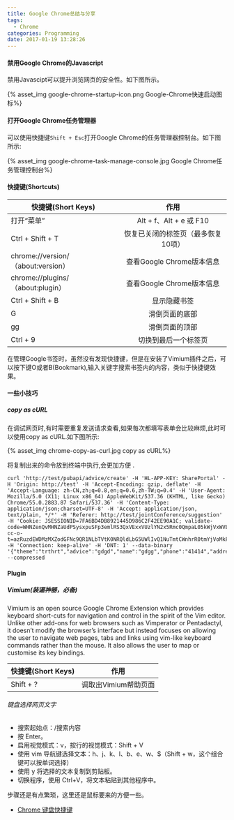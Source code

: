 ```yaml
---
title: Google Chrome总结与分享
tags:
  - Chrome
categories: Programming
date: 2017-01-19 13:28:26
---
```



#### 禁用Google Chrome的Javascript

禁用Javascipt可以提升浏览网页的安全性。如下图所示。

{% asset_img google-chrome-startup-icon.png Google-Chrome快速启动图标%}

<!-- more -->

#### 打开Google Chrome任务管理器


可以使用快捷键<code>Shift + Esc</code>打开Google Chrome的任务管理器控制台。如下图所示:


{% asset_img google-chrome-task-manage-console.jpg Google Chrome任务管理控制台%}

#### 快捷键(Shortcuts)

| 快捷键(Short Keys)                  |          作用           |
| -------------------------------- | :-------------------: |
| 打开“菜单”                           | Alt + f、Alt + e 或 F10 |
| Ctrl + Shift + T                 |  恢复已关闭的标签页（最多恢复10项）   |
| chrome://version/（about:version） |  查看Google Chrome版本信息  |
| chrome://plugins/（about:plugin）  |  查看Google Chrome版本信息  |
| Ctrl + Shift + B                 |        显示隐藏书签         |
| G                                |        滑倒页面的底部        |
| gg                               |        滑倒页面的顶部        |
| Ctrl + 9                         |      切换到最后一个标签页       |

在管理Google书签时，虽然没有发现快捷键，但是在安装了Vimium插件之后，可以按下键O或者B(Bookmark),输入关键字搜索书签内的内容，类似于快捷键效果。

#### 一些小技巧

##### copy as cURL

在调试网页时,有时需要重复发送请求查看,如果每次都填写表单会比较麻烦,此时可以使用copy as cURL.如下图所示:

{% asset_img chrome-copy-as-curl.jpg copy as cURL%}

将复制出来的命令放到终端中执行,会更加方便 .

```shell
curl 'http://test/pubapi/advice/create' -H 'HL-APP-KEY: SharePortal' -H 'Origin: http://test' -H 'Accept-Encoding: gzip, deflate' -H 'Accept-Language: zh-CN,zh;q=0.8,en;q=0.6,zh-TW;q=0.4' -H 'User-Agent: Mozilla/5.0 (X11; Linux x86_64) AppleWebKit/537.36 (KHTML, like Gecko) Chrome/55.0.2883.87 Safari/537.36' -H 'Content-Type: application/json;charset=UTF-8' -H 'Accept: application/json, text/plain, */*' -H 'Referer: http://test/jointConference/suggestion' -H 'Cookie: JSESSIONID=7FA6BD4DB8921445D986C2F42EE90A1C; validate-code=WHNZenQvMHNZaUdPSysxpuSFp3emlRS3QxVExxVUzlYN2x5Rmc0QmpaL05kWjVxWVBicGFIQktkN2c9PQ; cc-o-t=azRuzdEWDMzMXZodGFNc9QR1NLbTVtK0NRQldLbG5UWlIvQ1NuTmtCWnhrR0tmYjVoMkFpV1lqbnRBY2toZjVjVHhlZ2h1c0szREhsemw5NnZuUE1rZDl6a0tvWHErZzlya1FNeHI2WjZXRlQ' -H 'Connection: keep-alive' -H 'DNT: 1' --data-binary '{"theme":"trthrt","advice":"gdgd","name":"gdgg","phone":"41414","address":"gsggsg","groupId":"500001000001","userId":1}' --compressed
```



#### Plugin


##### Vimium(装逼神器，必备)

Vimium is an open source Google Chrome Extension which provides keyboard short-cuts for navigation and control in the spirit of the Vim editor. Unlike other add-ons for web browsers such as Vimperator or Pentadactyl, it doesn’t modify the browser’s interface but instead focuses on allowing the user to navigate web pages, tabs and links using vim-like keyboard commands rather than the mouse. It also allows the user to map or customise its key bindings.

| 快捷键(Short Keys) |      作用       |
| --------------- | :-----------: |
| Shift + ?       | 调取出Vimium帮助页面 |

###### 键盘选择网页文字

* 搜索起始点：/搜索内容
* 按 Enter。
* 启用视觉模式：v，按行的视觉模式：Shift + V
* 使用 vim 导航键选择文本：h、j、k、l、b、e、w、$（Shift + w，这个组合键可以按单词选择）
* 使用 y 将选择的文本复制到剪贴板。
* 切换程序，使用 Ctrl+V，将文本粘贴到其他程序中。

 步骤还是有点繁琐，这里还是鼠标要来的方便一些。

* [Chrome 键盘快捷键](https://support.google.com/chrome/answer/157179?hl=zh-Hans)
